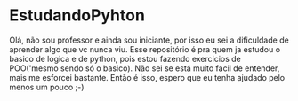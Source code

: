 # EstudandoPyhton
Olá, não sou professor e ainda sou iniciante,
por isso eu sei a dificuldade de aprender algo que vc nunca viu.
Esse repositório é pra quem ja estudou o basico de logica e de python, pois estou fazendo exercicios de POO('mesmo sendo só o basico).
Não sei se está muito facil de entender, mais me esforcei bastante.
Então é isso, espero que eu tenha ajudado pelo menos um pouco ;-) 
